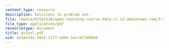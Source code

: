 ```yaml
---
content_type: resource
description: Solutions to problem set.
file: /media/https%3A/open-learning-course-data-rc.s3.amazonaws.com/3-53-electrochemical-processing-of-materials-spring-2001/42aae14a30a11177a49e1eccbf1889e0_ps3sol.pdf
file_type: application/pdf
resourcetype: Document
title: ps3sol.pdf
uid: 42aae14a-30a1-1177-a49e-1eccbf1889e0
---
```

